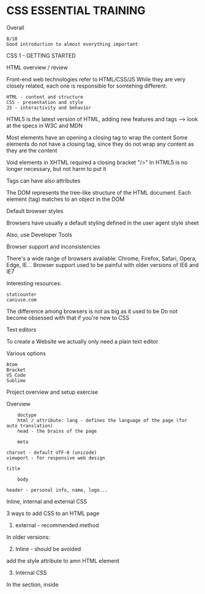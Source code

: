 # CSS ESSENTIAL TRAINING

Overall

    8/10
    Good introduction to almost everything important


CSS 1 - GETTING STARTED

HTML overview / review

Front-end web technologies refer to HTML/CSS/JS
While they are very closely related, each one is responsible for somtehing different:

    HTML - content and structure
    CSS - presentation and style
    JS - interactivity and behavior

HTML5 is the latest version of HTML, adding new features and tags
--> look at the specs in W3C and MDN

Most elements have an opening a closing tag to wrap the content
Some elements do not have a closing tag, since they do not wrap any content as they are the content

Void elements in XHTML required a closing bracket "/>"
In HTML5 is no longer necessary, but not harm to put it

Tags can have also attributes

The DOM represents the tree-like structure of the HTML document. Each element (tag) matches to an object in the DOM



Default browser styles

Browsers have usually a default styling defined in the user agent style sheet

Also, use Developer Tools



Browser support and inconsistencies

There's a wide range of browsers available: Chrome, Firefox, Safari, Opera, Edge, IE...
Browser support used to be painful with older versions of IE6 and IE7

Interesting resources:

    statcounter
    caniuse.com

The difference among browsers is not as big as it used to be
Do not become obsessed with that if you're new to CSS



Text editors

To create a Website we actually only need a plain text editor

Various options

    Atom
    Bracket
    VS Code
    Sublime




Project overview and setup exercise

Overview

        doctype
        html / attribute: lang - defines the language of the page (for auto translation)
        head - the brains of the page

        meta

    charset - default UTF-8 (unicode)
    viewport - for responsive web design

    title

        body

    header - personal info, name, logo...




Inline, internal and external CSS

3 ways to add CSS to an HTML page

1) external - recommended method

<link rel="stylesheet" href="style.css">

In older versions:
<link rel="stylesheet" type="text/css" href="style.css">


2) Inline - should be avoided

add the style attribute to amn HTML element



3) Internal CSS

In the <head> section, inside <style> elements
It might come in handy if we have specific styles for a given page, but for that scenario there are better methods that we will see



Create a CSS file

Add the link tag in the HTML document to link to style.css and start coding CSS




Naming conventions

        By convention, the initial page opened in a folder server side is named "index.html"
        use concise and descirptive filenames
        a website is basically a bunch of files linked together. Understanding project fodler structure is vital, and having good names helps prevent errors

    Relative paths, relative to our document
    Absolute paths, include the URL






CSS 1 - CSS CORE


Syntax, terminology and naming conventions

selectors determine which HTML element to apply styles to

declaration blocks consist of on or more rules enclosed in {}

declarations are style rules, wirtten in "property: value;" pairs

p {
    color: blue;
}

properties determine the type of style
values depend on the properties

We have to memorize or reference the available properties and values



Type, class and id selectors

Type selectors match the HTML by using the element name directly, w/o angle brackets

h1 {
    color: blue;
}

The style apply to all elements wth that tag

We can be more precise by addign class or Id attributes to HTML elements

Class selectors can be applied multiple times per page. The class value is the selector, startin with "."

.my_class {
    color: red;
}

Id selectors can be applied 1 time per page. The Id value is the selector, startin with "#"

#my_id {
    color: red;
}

When adding classes to an HTML element, we separatae them with spaces to apply more than 1
But only 1 id per element

<div id="my_id" class="class1 class2 class3">



Practicing with simple selectors

Practice video in JSFiddle

To summarize, type elements target generic HTML elements, and classes and id allow us to be more specfic



Pseudo-class selectors

        Group multiple selectors

    we can apply the same property block to multiple selectors at the same time, separating by commas
    this is more efficient as we save declarations
    h1, h2, h3 { /* this appllies to h1, h2 and h3 elements */}

        Descendent selectors

    use multiple selectors, separataed by a space
    no limit in the number of selectors nested
    p a { /* select a links inside of p paragraphs */}

        Pseudo-class selectors

    pseudo-class selectors are used to target a specific state of an element
    syntax: "selector:keyword"
    a:hover { /* applies to links on hover only */}


Pseudo classes: examples

        a

    a:link - <a> with href only
    a:visited - links already clicked
    a:hover - on mouse hover
    a:active - the moment on which we click 
    a:focus - focus on keyboard




Selectors: Best practices

        Type: when the style should apply to all the elements
        Class: when the style should apply to many instances, multiple times per page
        Id: when the style should apply to a specific element only
        Descendent selectors: when we want to target elements based on their parents/ancestors

    Max 3 levels deep, otherwise the page will load slow


Try to combine selectors whenever possible



CSS comments

/* This is a comment */

Usage:

    leave notes for yourself and others
    organize code blocks
    comment out code temporarily




RGB, hex and keyword color values

color: rgb(0,0,0);
color: #AABBCC;


Practicing with selectors and colors

Add classes and selectors to HTML
Add CSS properties


Cascading, inheritance and specificity

Cascading: when several identical rules apply, the one last defined takes it

Inheritance: if we apply a style to a parent, it will be be inherited by ts children (unless those have already a more specific rule, like <a> for exple)

Specificity: browsers apply a rule to determine the highest specificty that applies. If specificty is the same, the cascading applies
In general : id > class > type

Best practice to avoid specificity issues: start wth general selectors and then get more specific as needed



CSS 1 - TYPOGRAPHY

Web-safe fonts and the font-family property

Typography: the study of the design and use of type for communication

Typeface: a set of fonts, designed with common charactristics and composed of glyphs

Font: individual files part of a typeface

Typefaces

        serif

    they have small decorative lines
    Georgia, Times New Roman

        sans serif

    they have rounded ends
    Verdana, Arial, Helvetica

        script

    they have a hand-lettered look
    Cooki, Brush Script

        Decorative

    they are distinct and onramental
    Lobster, Papyrus, Copperplate

        Monospace

    each character uses the same width (used for code)
    Courier New, Consolas


To set the font family in CSS we use "font-family" property

Web-safe fonts are comonly preinstalled on computer or devices. Exple: Arial and Times New Roman

In general, fonts vary across OS
cssfontstack.com

When using a font-family in CSS; use a fallback font :

h2 {
    font-family: 'Helvetica Neue', Arial, sans-serif;
}

The backups default browser for each typeface is:

    serif
    sans-serif
    cursive
    fantasy
    monospace




Web fonts and Google fonts

They are not required to be installed on the device

2 methods:

    internal
    external


Internal

@font-face {
    font-family: 'Museo Sans';
    src: url(museo.sans.ttf);
}

body {
    font-family: 'Museo Sans';
}

Different browsers support diff formats. Generally .woff and .woff2 are well supported

External

These are 3rd party services we can used by just linking to their site. Quite a std option s Google Fonts



The font-size property

There are 3 ways to determine font size: 

    px - absolute, great for accuracy
    em, rem - relative


Relative values are calculates based on the nearest ancestor element

1 em is the size in px of the ancestor. If nothing is defined, is the browser's default for body (typically 16px)

rem is always relative to the size of the root element defined in the html selector:

html {
    font-size: 20px;
}

More info
https://tympanus.net/codrops/css_reference/length/



Practicing with web fonts and font-size

Add font family and size to styles.css



The font-style and font-weight properties

Other properties for fonts:

        font-weight - thickness or boldness of typefaces

        number values are 100, 200, ... 900
        if nto available, the browser will map t to the neares available
        can also use keywords:

    normal = 400
    bold = 700
    lighter
    bolder

        font-style - add or remove an italic style

    3 values: italic, oblique, normal


More CSS fonts : check mdn



The color, line-height, and text properties

Other properties 

        color
        line-height - space between 2 lines of text
        text-decoration - add an underline above, below, or through the text
        text-transform - specifies the casing

    Capitalize, lowercase, UPPERCASE, none

    text-align - this style is inherited by descendant elements


as a rule of thumb, the line-height shall be larger than the font size (Typically 1.5)



Adjusting the font-weight property

Choose font-weights from Google fonts. We can add as many as we want, but the more we load, the longer to load the page, so only add what we need



CSS 1 - LAYOUTS


Block vs Inline display

There are 2 types of HTML elements

    block elements
    inline elements


Each has a set of default behaviors that determina how the element displays on a page

Block elements

    height = content
    width = 100% of the container
    they start on a new line
    They can wrap other elements (block or inline)
    ex: h1, div, p


Inline elements

    height and width = content
    elements align left, on the same line
    can only nest other inline elements
    ex: a, span, strong


Rapid check: add border or bakground color to the element to see f it takes 100% of width or not

We can modify width and height of block elements, but these have no effect on inline elements.

Also, we can modofy the diplay property of all elements. This property has many possible values, the most common being:

    inline - make block elements behave like inline elements
    block - make inline elements behave like block elements
    inline-block - blocks that display side by side on the same line
    none - hide content from the page




The box model

The box model describes how the size of elements is calculated

Everysingle HTML element has its own box. They have 5 properties:

    content
        width
        height
    padding - adjust the space inside of an element's border
    border
    margin - adjust the space around the element


Typically the length of each is determined in px or %

Padding/margin shorthands:

    padding: 2px; // trbl
    padding: 2px 10px; // tb rl
    padding: 2px 10px 5px; // t rl b
    padding: 2px 10px 5px 2px; // t r b l




Margin and page layouts

By default, elements stack one on top of the other based on the order they appear in teh HTML

We can use negative margins to move the elements outside from their stacking position, but just a little

Use also margin to center block elements:

    assign a width
    apply margin: 0 auto;


To have a section that spans a bakground but the content has a margin, we use

<section class="wrapper">
<div class="content">
Content here
</div>
</section>


Practicing layouts

Add CSS and HTML to the project

In the content-wrap class, if setting width: 950px;
When the size of the screen is smaller, the content overflows

We have to use max-iwdth instead. Then, when it is smaller, the width gets 100% by default



Practicing with padding and spacing

Add CSS and HTML to the project



Floats

Floats is another property to change the flow of HTML

When we float an element to the left or fight, it will stick to the side, and some of the following elements will rearrange to wrap the floating element, until we cover the height of it.

If we want a subsequent element to not float anymore, we do a clear: both; on the first element we want to take out from the floating flow

Floating affects sbsequent elements, but also the parent container. The parent container will not recognize the height of floated elements, and will only wrap around non floated child elements

To make the container wrap the floating element we have 2 options:

        add an overflow property to the parent container

    hidden
    auto - adds a scrollbar if the text is longer than the container

    add a class and clearfix snippet, added to the parent of the floated element

    .clearfix:after {
    content: "";
    display: table;
    clear: both;
    }


There is a newer option called Flexbox, we will talk more about it



Practicing with floats

Add CSS and HTML to the project

Note: while we can adjust the size of images with CSS, it doesn't make sense, just crop the original image to save bandwidth



The box model fix

By default, browsers user content-box, meaning the padding and border add to the content size

Another option is border-box, meaning the padding and border are included in the total width and height, pushing the content inbounds

To use it:

html {
     box-sizing: border-box:
}

*, *: before, *:after {
     box-sizing: inherit;
}

How this affects our layout? for example, if we have a fixed content width and 2 blocks floating side by side (like fruittoday banners), with box-sizing we can play as we ant with content, padding and border, that it will not break



Practicing with columns

Use of box model border-box and float-left with min-height


Conclusion

Usually it's about trying and erroring. Most times there's no right or wrong answer, just try and solve the problems as they appear




CSS 2 - CSS SELECTORS

CSS syntax review

        Selectors are used to determine where to apply the styles
        Declarations are the style rules and they're contained within the curly braces
        Properties determine the type of style
        Values set the style and are based on the proerty
        comments are inside /*   ---   */
        3 ways to add CSS to an HTML page

    inline
    internal
    external - recommended



Basic and attribute selectors

        Type selectors
        Class 
        ID
        Attributes selectors

    [attr] elements with this attribute
    [attr=val] elements with this attribute and value




Combinator selectors

Combinators are selectors that are combined in various ways to make more specific selections based on the HTML structure

        Descendent selectors  -apply to any nested element

    parent descendet

        Child combinators - used to select only child elements

    parent > child

        Sibling combinators - used to select sibling elements

        only first adjacent sibling

    element + sibling

        element and all the following siblings

    element ~ siblings

    Multiple selectors -separataed by commas




Pseudo-class selectors

A pseudo-class isa keyword, added to the selector with a ":"
It's used to specify a certain state of the element

Examples:

    hover
    first-child - selects the first child element of its parent (it assumes it is this type)
    last-child - selects the last child element of its parent  (it assumes it is this type)



    first-of-type - selects the last child element (of this type) of its parent (no matter if there are other elements)
    last-child - selects the last child element (of this type) of its parent (no matter if there are other elements)


        n-th-child() - selects one or more child elements based on the order within the paren-container. Arguments:

    keyword - n-th-child(odd)
    number - n-th-child(3)
    algebraic - n-th-child(an+b) / n from 0, 1, 2... / a,b any numbers

    nth-of-type() - same as before, but only selects the elements types of the selector




Pseudo-element selectors

Used to select certain parts of the element, which are not explicitly part of the DOM tree

.element::first-letter

They can use "::" (CSS3) or ":"

Examples:

    :before - can be used to generate elements that are inserted before the selected element
    :after - same as previous, but after the element


:before/:afeter should have the "content" property to add content. This content is only visual, not added to the DOM
unicode-table.com



Practicing with advanced selectors

Add CSS and HTML

Note: it's normal to have to be changing our CSS as the project moves along. Doing and redoing is a normal part of the process



CSS 2 - LAYOUTS

Box model review

The box model describes the way in hich CSS handles the szing and spacing of HTML elements

    width
    height
    padding
    border
    margin



Float and display review

Both float:left; and display:inline-block; properties can be used to display block elements inline

Each has pros and cons


Horizontal navs with the display property

The problem is that there is a space between the elements

To remove it, we do font-size:0; in the parent element, and reseet the font-size in the navigation link


Horizontal navs with the float property

We have to self-clear the floated parent with overflow: hidden;

If we add float, the browser automatically displays it as a block
Also, the elelemtns get the width of their content automatically

Either 2 option is ok, it depends on the context and up to us to decide one or the other
We will se Flexbox in a future lesson



Practicing with the nav element

Create the nav for the site



Positioning

The "position" property can be used to arrange elements relative to the default page flow or browser viewport

5 values:

    relative - can be positioned within a containing parent element or browser viewport
    absolute - can be positioned within a containing parent element or browser viewport
    fixed - can be positioned within a containing parent element or browser viewport
    static - default: elements not positioned
    inherit - inherit from ancestor element


Also used with a combination of box offset properties: top, bottom, right, left

Relative: element stays in the normal page flow but can be moved from its original position with top/bottom/left/right

Absolute: element is removed from the normal page flow and additionally it can be moved from its original position with top/bottom/left/right. That move is relative to the parent container if this one is also positioned (relative), if not, to the viewport

Fixed: element is removed from the normal page flow and additionally it can be moved from its original position with top/bottom/left/right, relative to the viewport

It's not a good idea to use positioning for aligning elements (like float of inline-block), since positoining fixed/abs removes from the flow, it can be difficult to manage

Used rather to move specific elements

By default, if you don't set a width to a positioned element it will take its content's



Practicing with fixed navigation

Make the nav bar fixed on top of the page



Practicing with positioning elements

Add a button for "Download PDF", position absolute in the header bottom right



Float, display and position

Guidelines to know when to use one or the other

    Float
        variable and flexible content (eg, image surrounded by text, or blog posts with different lengths)
        global page structures (eg, sidebar)
    Display
        algin page components (beware of the extra space!)
        align elements that need to be centered aligned (navbars)
        doesn't change the page's natural flow
    Position
        positioning elements relative to other elements
        position elements to a specific spot in the document
        align elements outside of the document flow


As a best practice, try to keep the natural flow page as much as possible

If using position, then float is ignored
If using float, then display is ignored



Layers and the z-index position

Actually webpages are 3D, there is a z-axis to stack elements on top of another. This is known as the stacking context.

The stacking order is applied to a group of elements that have a common ancestor.

It only applies on positioned elements

The z-index property takes a number from 0 to 999 as value. The higher, the more on the top

In general, this property should not be used very often, if it does, probably there is a problem in the HTML



CSS 2 - TIPS AND TOOLS

Browser development tools

Learning how to use your browser's dev tools is essential



Debugging CSS

Video explaining how CSS styles are displayed in the browser's dev tools



Resetting stylesheets

2 options developed by people in teh WebDev community:

    Reset stylesheets remove all the default styles of the browser
    Normalize stylesheets: instead of removing, it adds CSS to make browser compatibility more consistent


It might be a good idea to use any of these, as long as we don't double the work



Icon fonts

Icon fonts are a simple way to add imagery to our webpage but having the flexibility of styling them like fonts

Example: Font Awesome

Like for Web fonts, they can installed by just adding the resource from a CDN



The background property

So far we've used "background" property to set color values, but this is a shorthand

Long-hand properties:

    background-color
    background-image
    background-repeat
    background-position
    background-attachment
    background-size


A not on background-image vs HTML <img>
-> if the image is part of the content (eg, your profile image) use HTML, if it is just for decoration (slider, etc.) use css


Background shorthand syntax

In shorthand, the order of values don't matter
Exception: background-size must go after background-position, separated with "/"

selector {
    background: url(image.jpg) no-repeat fixed 0px 0px / cover;
}

Tip: do it in 2 lines:

selector {
    background: url(image.jpg) no-repeat fixed 0px 0px
    background-size: cover;
}

Use the shorthand first, then others, because shorthand if not declared values, assumed the default ones, so it will overwrite others. Example:

selector {
    background-color: red;
    background: url(image.jpg) no-repeat fixed 0px 0px
}

The color will be overwritten



Alpha transparency and gradients

Use RGBA:

selector {
    background: rgba(r, g, b, a)
}

a is the transparency used to set the opacity 0<=a<=1

Another option is to use linear-gradients:




Practicing with backgrounds and gradients





CSS 2 - RESPONSIVE AND MOBILE

Introduction to responsive design




Mobile friendly and mobile first




Creating flexible and fluid layouts




Introducing media queries



Using media queries



testing responsive layouts



Device emulation




Revisiting your CSS


